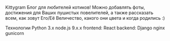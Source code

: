 Kittygram
Блог для любителей котиков! Можно добавлять фоты, достижения для Ваших пушистых повелителей, а также рассказать всем, как зовут Его/Её Величество, какого они цвета и когда родились :)

Технологии
Python 3.x
node.js 9.x.x
frontend: React
backend: Django
nginx
gunicorn









